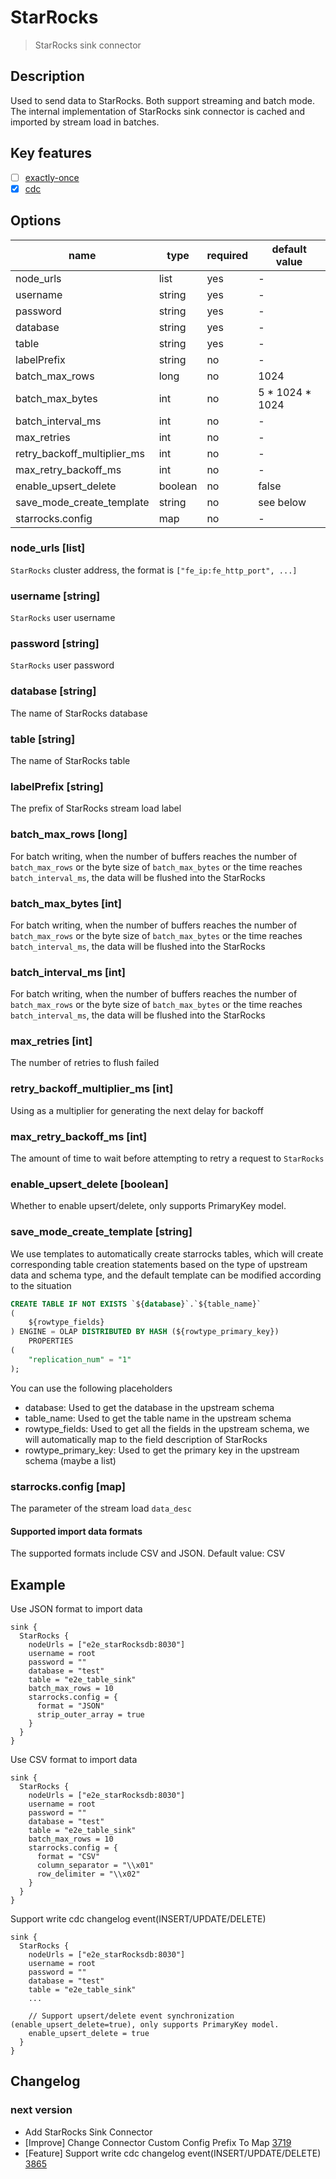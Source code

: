 # StarRocks

> StarRocks sink connector

## Description
Used to send data to StarRocks. Both support streaming and batch mode.
The internal implementation of StarRocks sink connector is cached and imported by stream load in batches.
## Key features

- [ ] [exactly-once](../../concept/connector-v2-features.md)
- [x] [cdc](../../concept/connector-v2-features.md)

## Options

| name                        | type    | required | default value   |
|-----------------------------|---------|----------|-----------------|
| node_urls                   | list    | yes      | -               |
| username                    | string  | yes      | -               |
| password                    | string  | yes      | -               |
| database                    | string  | yes      | -               |
| table                       | string  | yes      | -               |
| labelPrefix                 | string  | no       | -               |
| batch_max_rows              | long    | no       | 1024            |
| batch_max_bytes             | int     | no       | 5 * 1024 * 1024 |
| batch_interval_ms           | int     | no       | -               |
| max_retries                 | int     | no       | -               |
| retry_backoff_multiplier_ms | int     | no       | -               |
| max_retry_backoff_ms        | int     | no       | -               |
| enable_upsert_delete        | boolean | no       | false           |
| save_mode_create_template   | string  | no       | see below       |
| starrocks.config            | map     | no       | -               |

### node_urls [list]

`StarRocks` cluster address, the format is `["fe_ip:fe_http_port", ...]`

### username [string]

`StarRocks` user username

### password [string]

`StarRocks` user password

### database [string]

The name of StarRocks database

### table [string]

The name of StarRocks table

### labelPrefix [string]

The prefix of StarRocks stream load label

### batch_max_rows [long]

For batch writing, when the number of buffers reaches the number of `batch_max_rows` or the byte size of `batch_max_bytes` or the time reaches `batch_interval_ms`, the data will be flushed into the StarRocks

### batch_max_bytes [int]

For batch writing, when the number of buffers reaches the number of `batch_max_rows` or the byte size of `batch_max_bytes` or the time reaches `batch_interval_ms`, the data will be flushed into the StarRocks

### batch_interval_ms [int]

For batch writing, when the number of buffers reaches the number of `batch_max_rows` or the byte size of `batch_max_bytes` or the time reaches `batch_interval_ms`, the data will be flushed into the StarRocks

### max_retries [int]

The number of retries to flush failed

### retry_backoff_multiplier_ms [int]

Using as a multiplier for generating the next delay for backoff

### max_retry_backoff_ms [int]

The amount of time to wait before attempting to retry a request to `StarRocks`

### enable_upsert_delete [boolean]

Whether to enable upsert/delete, only supports PrimaryKey model.

### save_mode_create_template [string]

We use templates to automatically create starrocks tables,
which will create corresponding table creation statements based on the type of upstream data and schema type,
and the default template can be modified according to the situation

```sql
CREATE TABLE IF NOT EXISTS `${database}`.`${table_name}`
(
    ${rowtype_fields}
) ENGINE = OLAP DISTRIBUTED BY HASH (${rowtype_primary_key})
    PROPERTIES
(
    "replication_num" = "1"
);
```

You can use the following placeholders

- database: Used to get the database in the upstream schema
- table_name: Used to get the table name in the upstream schema
- rowtype_fields: Used to get all the fields in the upstream schema, we will automatically map to the field
  description of StarRocks
- rowtype_primary_key: Used to get the primary key in the upstream schema (maybe a list)

### starrocks.config  [map]

The parameter of the stream load `data_desc`

#### Supported import data formats

The supported formats include CSV and JSON. Default value: CSV

## Example

Use JSON format to import data

```hocon
sink {
  StarRocks {
    nodeUrls = ["e2e_starRocksdb:8030"]
    username = root
    password = ""
    database = "test"
    table = "e2e_table_sink"
    batch_max_rows = 10
    starrocks.config = {
      format = "JSON"
      strip_outer_array = true
    }
  }
}

```

Use CSV format to import data

```hocon
sink {
  StarRocks {
    nodeUrls = ["e2e_starRocksdb:8030"]
    username = root
    password = ""
    database = "test"
    table = "e2e_table_sink"
    batch_max_rows = 10
    starrocks.config = {
      format = "CSV"
      column_separator = "\\x01"
      row_delimiter = "\\x02"
    }
  }
}
```

Support write cdc changelog event(INSERT/UPDATE/DELETE)

```hocon
sink {
  StarRocks {
    nodeUrls = ["e2e_starRocksdb:8030"]
    username = root
    password = ""
    database = "test"
    table = "e2e_table_sink"
    ...
    
    // Support upsert/delete event synchronization (enable_upsert_delete=true), only supports PrimaryKey model.
    enable_upsert_delete = true
  }
}
```

## Changelog

### next version

- Add StarRocks Sink Connector
- [Improve] Change Connector Custom Config Prefix To Map [3719](https://github.com/apache/incubator-seatunnel/pull/3719)
- [Feature] Support write cdc changelog event(INSERT/UPDATE/DELETE) [3865](https://github.com/apache/incubator-seatunnel/pull/3865)